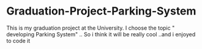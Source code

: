 # Graduation-Project-Parking-System
This is my graduation project at the University. I choose the topic " developing Parking System" .. So i think it will be really cool ..and i enjoyed to code it 
